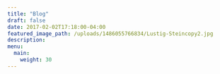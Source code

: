 ```yaml
---
title: "Blog"
draft: false
date: 2017-02-02T17:18:00-04:00
featured_image_path: /uploads/1486055766834/Lustig-Steincopy2.jpg
description:
menu:
  main:
    weight: 30
---
```

